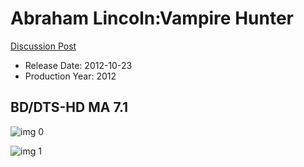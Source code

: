 # Abraham Lincoln:Vampire Hunter

[Discussion Post](https://www.avsforum.com/threads/bass-eq-for-filtered-movies.2995212/post-58305336)

* Release Date: 2012-10-23
* Production Year: 2012

## BD/DTS-HD MA 7.1

![img 0](https://i.imgur.com/57u3nTd.jpg)

![img 1](https://i.imgur.com/MSZGIvF.jpg)

